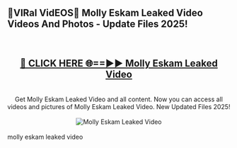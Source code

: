 <h2>🔴VIRal VidEOS🔴 Molly Eskam Leaked Video Videos And Photos - Update Files 2025!</h2>
<br>
<div align="center">
<h2><a href="https://virallinks.top/odZfE0" rel="nofollow">🔴 CLICK HERE 🌐==►► Molly Eskam Leaked Video</a></h2>
<br>
Get Molly Eskam Leaked Video and all content. Now you can access all videos and pictures of Molly Eskam Leaked Video. New Updated Files 2025!
<br>
<br>
<a href="https://virallinks.top/odZfE0" rel="nofollow" data-target="animated-image.originalLink"><img src="https://i.imgur.com/dJHk4Zq.gif)" alt="Molly Eskam Leaked Video" style="max-width: 100%; display: inline-block;" data-target="animated-image.originalImage"></a>
</div>
<br>
molly eskam leaked video